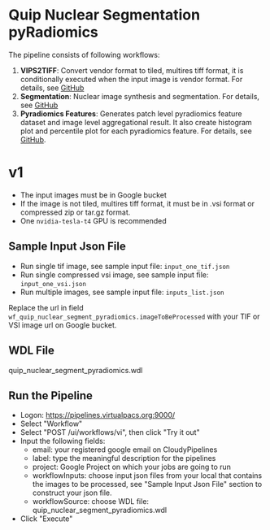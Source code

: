 # Quip Nuclear Segmentation pyRadiomics
The pipeline consists of following workflows:
1. **VIPS2TIFF**: Convert vendor format to tiled, multires tiff format, it is conditionally executed when the input image is vendor format. For details, see [GitHub](https://github.com/SBU-BMI/quip_converter.git)
2. **Segmentation**: Nuclear image synthesis and segmentation. For details, see [GitHub](https://github.com/SBU-BMI/quip_cnn_segmentation)
3. **Pyradiomics Features**: Generates patch level pyradiomics feature dataset and image level aggregational result. It also create histogram plot and percentile plot for each pyradiomics feature. For details, see [GitHub](https://github.com/SBU-BMI/pyradiomics_features).

# v1
* The input images must be in Google bucket
* If the image is not tiled, multires tiff format, it must be in .vsi format or compressed zip or tar.gz format.
* One ```nvidia-tesla-t4``` GPU is recommended

## Sample Input Json File
* Run single tif image, see sample input file: ```input_one_tif.json```
* Run single compressed vsi image, see sample input file: ```input_one_vsi.json```
* Run multiple images, see sample input file: ```inputs_list.json```

Replace the url in field ```wf_quip_nuclear_segment_pyradiomics.imageToBeProcessed``` with your TIF or VSI image url on Google bucket.

## WDL File 
quip_nuclear_segment_pyradiomics.wdl

## Run the Pipeline
* Logon: https://pipelines.virtualpacs.org:9000/
* Select "Workflow"
* Select "POST /ui/workflows/vi", then click "Try it out"
* Input the following fields:
  - email: your registered google email on CloudyPipelines
  - label: type the meaningful description for the pipelines
  - project: Google Project on which your jobs are going to run 
  - workflowInputs: choose input json files from your local that contains the images to be processed, see "Sample Input Json File" section to construct your json file.
  - workflowSource: choose WDL file: quip_nuclear_segment_pyradiomics.wdl
* Click "Execute"

